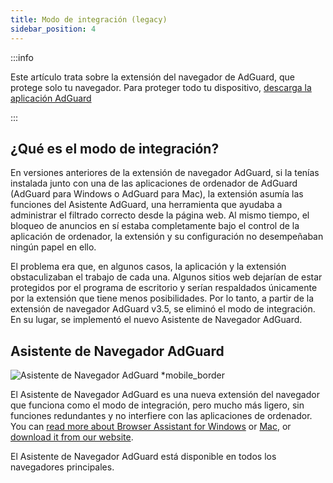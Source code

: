 ```yaml
---
title: Modo de integración (legacy)
sidebar_position: 4
---
```


:::info

Este artículo trata sobre la extensión del navegador de AdGuard, que protege solo tu navegador. Para proteger todo tu dispositivo, [descarga la aplicación AdGuard](https://agrd.io/download-kb-adblock)

:::

## ¿Qué es el modo de integración?

En versiones anteriores de la extensión de navegador AdGuard, si la tenías instalada junto con una de las aplicaciones de ordenador de AdGuard (AdGuard para Windows o AdGuard para Mac), la extensión asumía las funciones del Asistente AdGuard, una herramienta que ayudaba a administrar el filtrado correcto desde la página web. Al mismo tiempo, el bloqueo de anuncios en sí estaba completamente bajo el control de la aplicación de ordenador, la extensión y su configuración no desempeñaban ningún papel en ello.

El problema era que, en algunos casos, la aplicación y la extensión obstaculizaban el trabajo de cada una. Algunos sitios web dejarían de estar protegidos por el programa de escritorio y serían respaldados únicamente por la extensión que tiene menos posibilidades. Por lo tanto, a partir de la extensión de navegador AdGuard v3.5, se eliminó el modo de integración. En su lugar, se implementó el nuevo Asistente de Navegador AdGuard.

## Asistente de Navegador AdGuard

![Asistente de Navegador AdGuard *mobile_border](https://cdn.adtidy.org/content/kb/ad_blocker/browser_extension/ad_blocker_browser_extension_assistant.png)

El Asistente de Navegador AdGuard es una nueva extensión del navegador que funciona como el modo de integración, pero mucho más ligero, sin funciones redundantes y no interfiere con las aplicaciones de ordenador. You can [read more about Browser Assistant for Windows](/adguard-for-windows/browser-assistant) or [Mac](/adguard-for-mac/features/browser-assistant), or [download it from our website](https://adguard.com/adguard-assistant/overview.html).

El Asistente de Navegador AdGuard está disponible en todos los navegadores principales.
